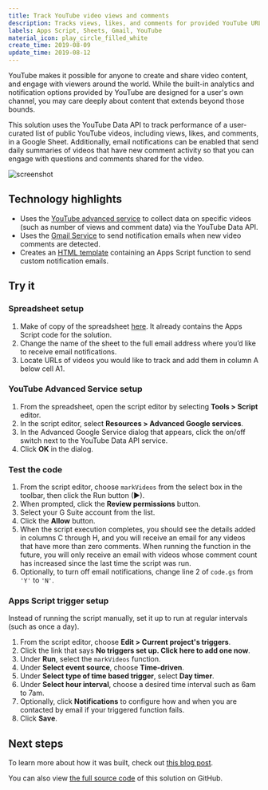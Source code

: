 ```yaml
---
title: Track YouTube video views and comments
description: Tracks views, likes, and comments for provided YouTube URLs in a Google Sheet with optional email notifications.
labels: Apps Script, Sheets, Gmail, YouTube
material_icon: play_circle_filled_white
create_time: 2019-08-09
update_time: 2019-08-12
---
```


YouTube makes it possible for anyone to create and share video content, and
engage with viewers around the world. While the built-in analytics and
notification options provided by YouTube are designed for a user's own channel,
you may care deeply about content that extends beyond those bounds.

This solution uses the YouTube Data API to track performance of a user-curated
list of public YouTube videos, including views, likes, and comments, in a Google
Sheet. Additionally, email notifications can be enabled that send daily
summaries of videos that have new comment activity so that you can engage with
questions and comments shared for the video.

![screenshot](https://cdn.jsdelivr.net/gh/gsuitedevs/solutions@master/youtube-tracker/screenshot.png)

## Technology highlights

- Uses the [YouTube advanced service](https://developers.google.com/apps-script/advanced/youtube)
  to collect data on specific videos (such as number of views and comment data)
  via the YouTube Data API.
- Uses the [Gmail Service](https://developers.google.com/apps-script/reference/gmail/)
  to send notification emails when new video comments are detected.
- Creates an [HTML template](https://developers.google.com/apps-script/guides/html/templates#calling_apps_script_functions_from_a_template)
  containing an Apps Script function to send custom notification emails.

## Try it

### Spreadsheet setup

1. Make of copy of the spreadsheet [here](https://docs.google.com/spreadsheets/d/12rQe1ndU_VmmHl0QIqUi-XxQ8lWovjh0xfOHTfxOHoo/copy).
   It already contains the Apps Script code for the solution.
1. Change the name of the sheet to the full email address where you’d like to
   receive email notifications.
1. Locate URLs of videos you would like to track and add them in column A below
   cell A1.

### YouTube Advanced Service setup

1. From the spreadsheet, open the script editor by selecting **Tools > Script**
   editor.
1. In the script editor, select **Resources > Advanced Google services**.
1. In the Advanced Google Service dialog that appears, click the on/off switch
   next to the YouTube Data API service.
1. Click **OK** in the dialog.

### Test the code

1. From the script editor, choose `markVideos` from the select box in the
   toolbar, then click the Run button (▶).
1. When prompted, click the **Review permissions** button.
1. Select your G Suite account from the list.
1. Click the **Allow** button.
1. When the script execution completes, you should see the details added in
   columns C through H, and you will receive an email for any videos that have
   more than zero comments. When running the function in the future, you will
   only receive an email with videos whose comment count has increased since the
   last time the script was run.
1. Optionally, to turn off email notifications, change line 2 of `code.gs` from
   `'Y'` to `'N'`.

### Apps Script trigger setup

Instead of running the script manually, set it up to run at regular intervals
(such as once a day).

1. From the script editor, choose **Edit > Current project's triggers**.
1. Click the link that says **No triggers set up. Click here to add one now**.
1. Under **Run**, select the `markVideos` function.
1. Under **Select event source**, choose **Time-driven**.
1. Under **Select type of time based trigger**, select **Day timer**.
1. Under **Select hour interval**, choose a desired time interval such as 6am to
   7am.
1. Optionally, click **Notifications** to configure how and when you are
   contacted by email if your triggered function fails.
1. Click **Save**.

## Next steps

To learn more about how it was built, check out
[this blog post](https://medium.com/@presactlyalicia/automating-youtube-comment-notifications-using-google-sheets-d5c09aa7f636).

You can also view [the full source code](https://github.com/aliciawilliams/youtube-tracker)
of this solution on GitHub.
